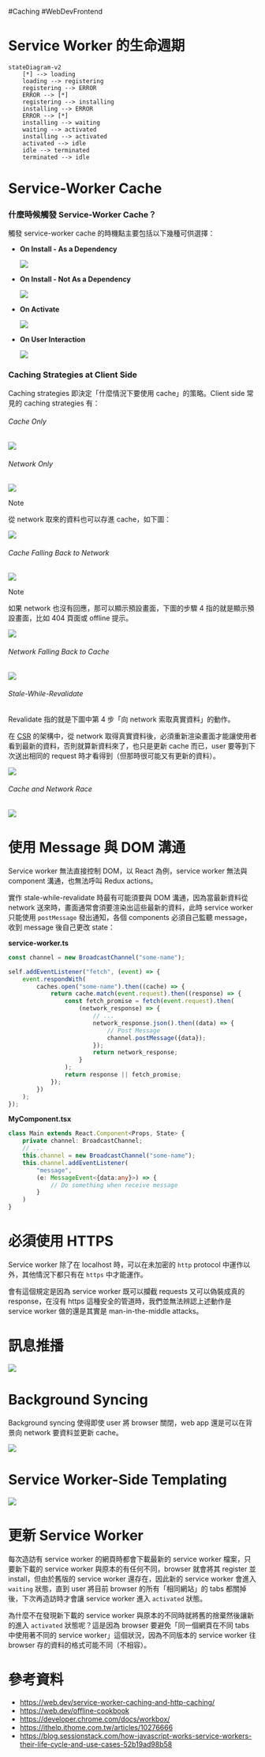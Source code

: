 #Caching #WebDevFrontend 

# Service Worker 的生命週期

```mermaid
stateDiagram-v2
    [*] --> loading
    loading --> registering
    registering --> ERROR
    ERROR --> [*]
    registering --> installing
    installing --> ERROR
    ERROR --> [*]
    installing --> waiting
    waiting --> activated
    installing --> activated
    activated --> idle
    idle --> terminated
    terminated --> idle
```

# Service-Worker Cache

### 什麼時候觸發 Service-Worker Cache？

觸發 service-worker cache 的時機點主要包括以下幾種可供選擇：

- **On Install - As a Dependency**

    ![](<https://raw.githubusercontent.com/Jamison-Chen/KM-software/master/img/On Install - As a Dependency.png>)

- **On Install - Not As a Dependency**

    ![](<https://raw.githubusercontent.com/Jamison-Chen/KM-software/master/img/On Install - Not As a Dependency.png>)

- **On Activate**

    ![](<https://raw.githubusercontent.com/Jamison-Chen/KM-software/master/img/On Activate.png>)

- **On User Interaction**

    ![](<https://raw.githubusercontent.com/Jamison-Chen/KM-software/master/img/On User Interaction.png>)

### Caching Strategies at Client Side

Caching strategies 即決定「什麼情況下要使用 cache」的策略。Client side 常見的 caching strategies 有：

###### Cache Only

![](<https://raw.githubusercontent.com/Jamison-Chen/KM-software/master/img/cache-only.png>)

###### Network Only

![](<https://raw.githubusercontent.com/Jamison-Chen/KM-software/master/img/Network Only.png>)

>[!Note]
>從 network 取來的資料也可以存進 cache，如下圖：
>
>![](<https://raw.githubusercontent.com/Jamison-Chen/KM-software/master/img/On Network Response.png>)

###### Cache Falling Back to Network

![](<https://raw.githubusercontent.com/Jamison-Chen/KM-software/master/img/cache-falling-back-to-network.png>)

>[!Note]
>如果 network 也沒有回應，那可以顯示預設畫面，下圖的步驟 4 指的就是顯示預設畫面，比如 404 頁面或 offline 提示。
>
>![](<https://raw.githubusercontent.com/Jamison-Chen/KM-software/master/img/Generic Fallback.png>)

###### Network Falling Back to Cache

![](<https://raw.githubusercontent.com/Jamison-Chen/KM-software/master/img/Network Falling Back to Cache.png>)

###### Stale-While-Revalidate

Revalidate 指的就是下圖中第 4 步「向 network 索取真實資料」的動作。

在 [CSR](</Web Development/SSR vs. CSR.md#Client-Side Rendering (CSR)>) 的架構中，從 network 取得真實資料後，必須重新渲染畫面才能讓使用者看到最新的資料，否則就算新資料來了，也只是更新 cache 而已，user 要等到下次送出相同的 request 時才看得到（但那時很可能又有更新的資料）。

![](<https://raw.githubusercontent.com/Jamison-Chen/KM-software/master/img/Stale-While-Revalidate.png>)

###### Cache and Network Race

![](<https://raw.githubusercontent.com/Jamison-Chen/KM-software/master/img/cache-and-network-race.png>)

# 使用 Message 與 DOM 溝通

Service worker 無法直接控制 DOM，以 React 為例，service worker 無法與 component 溝通，也無法呼叫 Redux actions。

實作 stale-while-revalidate 時最有可能須要與 DOM 溝通，因為當最新資料從 network 送來時，畫面通常會須要渲染出這些最新的資料，此時 service worker 只能使用 `postMessage` 發出通知，各個 components 必須自己監聽 message，收到 message 後自己更改 state：

**service-worker.ts**

```typescript
const channel = new BroadcastChannel("some-name");

self.addEventListener("fetch", (event) => {
    event.respondWith(
        caches.open("some-name").then((cache) => {
            return cache.match(event.request).then((response) => {
                const fetch_promise = fetch(event.request).then(
                    (network_response) => {
                        // ...
                        network_response.json().then((data) => {
                            // Post Message
                            channel.postMessage({data});
                        });
                        return network_response;
                    }
                );
                return response || fetch_promise;
            });
        })
    );
});
```

**MyComponent.tsx**

```typescript
class Main extends React.Component<Props, State> {
    private channel: BroadcastChannel;
    // ...
    this.channel = new BroadcastChannel("some-name");
    this.channel.addEventListener(
        "message",
        (e: MessageEvent<{data:any}>) => {
            // Do something when receive message
        }
    )
}
```

# 必須使用 HTTPS

Service worker 除了在 localhost 時，可以在未加密的 `http` protocol 中運作以外，其他情況下都只有在 `https` 中才能運作。

會有這個規定是因為 service worker 既可以攔截 requests 又可以偽裝成真的 response，在沒有 https 這種安全的管道時，我們並無法辨認上述動作是 service worker 做的還是其實是 man-in-the-middle attacks。

# 訊息推播

![](<https://raw.githubusercontent.com/Jamison-Chen/KM-software/master/img/On Push Message.png>)

# Background Syncing

Background syncing 使得即使 user 將 browser 關閉，web app 還是可以在背景向 network 要資料並更新 cache。

![](<https://raw.githubusercontent.com/Jamison-Chen/KM-software/master/img/On Background-Sync.png>)

# Service Worker-Side Templating

![](<https://raw.githubusercontent.com/Jamison-Chen/KM-software/master/img/Service Worker-Side Templating.png>)

# 更新 Service Worker

每次造訪有 service worker 的網頁時都會下載最新的 service worker 檔案，只要新下載的 service worker 與原本的有任何不同，browser 就會將其 register 並 install，但由於舊版的 service worker 還存在，因此新的 service worker 會進入 `waiting` 狀態，直到 user 將目前 browser 的所有「相同網站」的 tabs 都關掉後，下次再造訪時才會讓 service worker 進入 `activated` 狀態。

為什麼不在發現新下載的 service worker 與原本的不同時就將舊的捨棄然後讓新的進入 `activated` 狀態呢？這是因為 browser 要避免「同一個網頁在不同 tabs 中使用著不同的 service worker」這個狀況，因為不同版本的 service worker 往 browser 存的資料的格式可能不同（不相容）。

# 參考資料

- <https://web.dev/service-worker-caching-and-http-caching/>
- <https://web.dev/offline-cookbook>
- <https://developer.chrome.com/docs/workbox/>
- <https://ithelp.ithome.com.tw/articles/10276666>
- <https://blog.sessionstack.com/how-javascript-works-service-workers-their-life-cycle-and-use-cases-52b19ad98b58>
